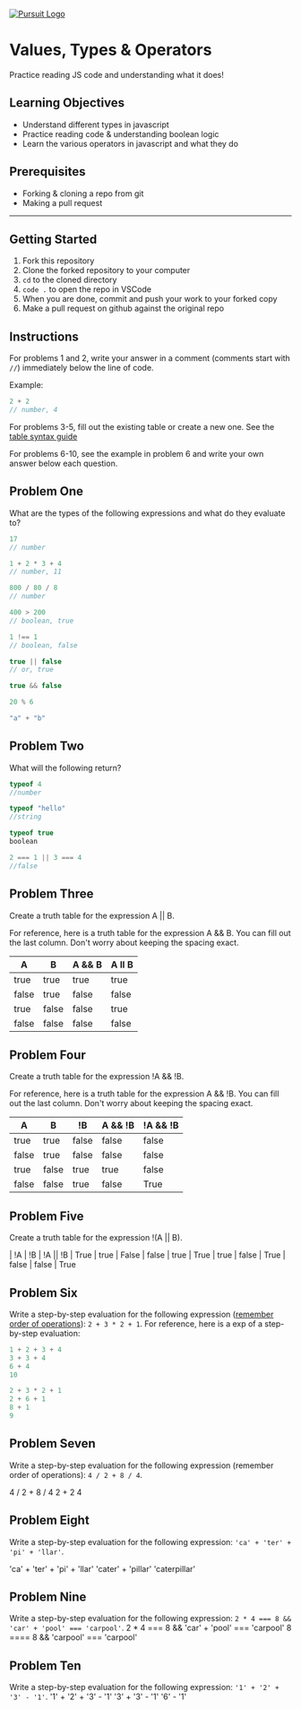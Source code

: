 [![Pursuit Logo](https://avatars1.githubusercontent.com/u/5825944?s=200&v=4)](https://pursuit.org)

# Values, Types & Operators

Practice reading JS code and understanding what it does!

## Learning Objectives

- Understand different types in javascript
- Practice reading code & understanding boolean logic
- Learn the various operators in javascript and what they do

## Prerequisites

- Forking & cloning a repo from git
- Making a pull request

---

## Getting Started

1. Fork this repository
1. Clone the forked repository to your computer
1. `cd` to the cloned directory
1. `code .` to open the repo in VSCode
1. When you are done, commit and push your work to your forked copy
1. Make a pull request on github against the original repo

## Instructions

For problems 1 and 2, write your answer in a comment (comments start with `//`) immediately below the line of code.

Example:

```js
2 + 2
// number, 4
```

For problems 3-5, fill out the existing table or create a new one. See the [table syntax guide](https://www.markdownguide.org/extended-syntax#tables)

For problems 6-10, see the example in problem 6 and write your own answer below each question.



## Problem One

What are the types of the following expressions and what do they evaluate to?

```js
17
// number

1 + 2 * 3 + 4
// number, 11

800 / 80 / 8
// number 

400 > 200
// boolean, true

1 !== 1
// boolean, false

true || false
// or, true

true && false

20 % 6

"a" + "b"

```

## Problem Two

What will the following return?

```js
typeof 4
//number

typeof "hello"
//string

typeof true
boolean

2 === 1 || 3 === 4
//false

```

## Problem Three

Create a truth table for the expression A || B.

For reference, here is a truth table for the expression A && B. You can fill out the last column. Don't worry about keeping the spacing exact.

| A     | B     | A && B |  A ll B   |
| ----- | ----- | ------ | ---------- |
| true  | true  | true   |    true  |
| false | true  | false  |   false   |
| true  | false | false  |  true    |
| false | false | false  | false     |

## Problem Four

Create a truth table for the expression !A && !B.

For reference, here is a truth table for the expression A && !B. You can fill out the last column. Don't worry about keeping the spacing exact.

| A     | B     | !B    | A && !B | !A && !B |
| ----- | ----- | ----- | ------- | -------- |
| true  | true  | false | false   |  false   |
| false | true  | false | false   |  false   |
| true  | false | true  | true    |  false   |
| false | false | true  | false   |   True   |

## Problem Five

Create a truth table for the expression !(A || B).

| !A    |  !B   | !A || !B
| True  | true  |  False
| false | true  |  True
| true  | false |  True
| false | false |  True

## Problem Six

Write a step-by-step evaluation for the following expression ([remember order of operations](https://www.mathsisfun.com/operation-order-pemdas.html)): `2 + 3 * 2 + 1`.
For reference, here is a exp of a step-by-step evaluation:

```js
1 + 2 + 3 + 4
3 + 3 + 4
6 + 4
10
```

```js
2 + 3 * 2 + 1
2 + 6 + 1
8 + 1
9
```


## Problem Seven

Write a step-by-step evaluation for the following expression (remember order of operations): `4 / 2 + 8 / 4`.

4 / 2 + 8 / 4
2 + 2
4

## Problem Eight

Write a step-by-step evaluation for the following expression: `'ca' + 'ter' + 'pi' + 'llar'`.

'ca' + 'ter' + 'pi' + 'llar'
'cater' + 'pillar'
'caterpillar'


## Problem Nine

Write a step-by-step evaluation for the following expression: `2 * 4 === 8 && 'car' + 'pool' === 'carpool'`.
2 * 4 === 8 && 'car' + 'pool' === 'carpool'
8 ==== 8 && 'carpool' === 'carpool'

## Problem Ten

Write a step-by-step evaluation for the following expression: `'1' + '2' + '3' - '1'`.
'1' + '2' + '3' - '1'
'3' + '3' - '1'
'6' - '1' 